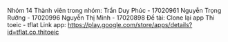 Nhóm 14 
Thành viên trong nhóm:
Trần Duy Phúc - 17020961
Nguyễn Trọng Rưỡng - 17020996
Nguyễn Thị Minh - 17020898
Đề tài:
Clone lại app Thi toeic - tflat
Link app: https://play.google.com/store/apps/details?id=tflat.co.thitoeic
